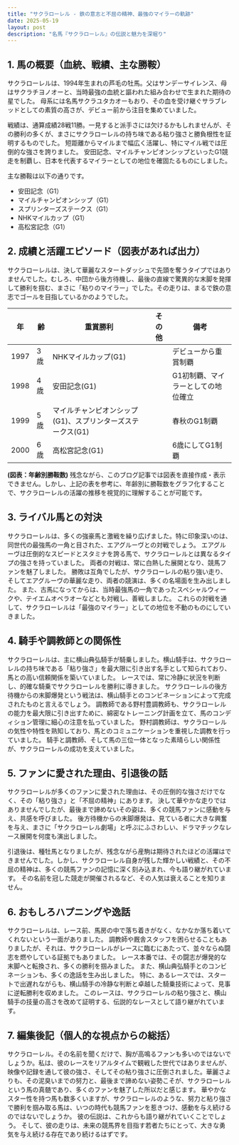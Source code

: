 ```yaml
---
title: "サクラローレル - 鉄の意志と不屈の精神、最強のマイラーの軌跡"
date: 2025-05-19
layout: post
description: "名馬『サクラローレル』の伝説と魅力を深堀り"
---
```


## 1. 馬の概要（血統、戦績、主な勝鞍）

サクラローレルは、1994年生まれの芦毛の牡馬。父はサンデーサイレンス、母はサクラチヨノオーと、当時最強の血統と謳われた組み合わせで生まれた期待の星でした。  母系には名馬サクラユタカオーもおり、その血を受け継ぐサラブレッドとしての素質の高さが、デビュー前から注目を集めていました。

戦績は、通算成績28戦11勝。一見すると派手さには欠けるかもしれませんが、その勝利の多くが、まさにサクラローレルの持ち味である粘り強さと勝負根性を証明するものでした。  短距離からマイルまで幅広く活躍し、特にマイル戦では圧倒的な強さを誇りました。  安田記念、マイルチャンピオンシップといったG1競走を制覇し、日本を代表するマイラーとしての地位を確固たるものにしました。

主な勝鞍は以下の通りです。

* 安田記念（G1）
* マイルチャンピオンシップ（G1）
* スプリンターズステークス（G1）
* NHKマイルカップ（G1）
* 高松宮記念（G1）


## 2. 成績と活躍エピソード（図表があれば出力）

サクラローレルは、決して華麗なスタートダッシュで先頭を奪うタイプではありませんでした。むしろ、中団から後方待機し、最後の直線で驚異的な末脚を発揮して勝利を掴む、まさに「粘りのマイラー」でした。その走りは、まるで鉄の意志でゴールを目指しているかのようでした。

| 年 | 齢 | 重賞勝利 | その他 | 備考 |
|---|---|---|---|---|
| 1997 | 3歳 | NHKマイルカップ(G1) |  |  デビューから重賞制覇 |
| 1998 | 4歳 | 安田記念(G1) |  |  G1初制覇、マイラーとしての地位確立 |
| 1999 | 5歳 | マイルチャンピオンシップ(G1)、スプリンターズステークス(G1) |  |  春秋のG1制覇 |
| 2000 | 6歳 | 高松宮記念(G1) |  |  6歳にしてG1制覇 |


**(図表：年齢別勝鞍数)**  残念ながら、このブログ記事では図表を直接作成・表示できません。しかし、上記の表を参考に、年齢別に勝鞍数をグラフ化することで、サクラローレルの活躍の推移を視覚的に理解することが可能です。


## 3. ライバル馬との対決

サクラローレルは、多くの強豪馬と激戦を繰り広げました。特に印象深いのは、同世代の最強馬の一角と目された、エアグルーヴとの対戦でしょう。  エアグルーヴは圧倒的なスピードとスタミナを誇る馬で、サクラローレルとは異なるタイプの強さを持っていました。  両者の対戦は、常に白熱した展開となり、競馬ファンを魅了しました。  勝敗は互角でしたが、サクラローレルの粘り強い走り、そしてエアグルーヴの華麗な走り、両者の競演は、多くの名場面を生み出しました。  また、古馬になってからは、当時最強馬の一角であったスペシャルウィークや、テイエムオペラオーなどとも対戦し、善戦しました。  これらの対戦を通して、サクラローレルは「最強のマイラー」としての地位を不動のものにしていきました。


## 4. 騎手や調教師との関係性

サクラローレルは、主に横山典弘騎手が騎乗しました。横山騎手は、サクラローレルの持ち味である「粘り強さ」を最大限に引き出す名手として知られており、馬との高い信頼関係を築いていました。  レースでは、常に冷静に状況を判断し、的確な騎乗でサクラローレルを勝利に導きました。  サクラローレルの後方待機からの末脚爆発という戦法は、横山騎手とのコンビネーションによって完成されたものと言えるでしょう。  調教師である野村豊調教師も、サクラローレルの能力を最大限に引き出すために、綿密なトレーニング計画を立て、馬のコンディション管理に細心の注意を払っていました。  野村調教師は、サクラローレルの気性や特性を熟知しており、馬とのコミュニケーションを重視した調教を行っていました。  騎手と調教師、そして馬の三位一体となった素晴らしい関係性が、サクラローレルの成功を支えていました。


## 5. ファンに愛された理由、引退後の話

サクラローレルが多くのファンに愛された理由は、その圧倒的な強さだけでなく、その「粘り強さ」と「不屈の精神」にあります。  決して華やかな走りではありませんでしたが、最後まで諦めないその姿は、多くの競馬ファンに感動を与え、共感を呼びました。  後方待機からの末脚爆発は、見ている者に大きな興奮を与え、まさに「サクラローレル劇場」と呼ぶにふさわしい、ドラマチックなレース展開を何度も演出しました。

引退後は、種牡馬となりましたが、残念ながら産駒は期待されたほどの活躍はできませんでした。しかし、サクラローレル自身が残した輝かしい戦績と、その不屈の精神は、多くの競馬ファンの記憶に深く刻み込まれ、今も語り継がれています。  その名前を冠した競走が開催されるなど、その人気は衰えることを知りません。


## 6. おもしろハプニングや逸話

サクラローレルは、レース前、馬房の中で落ち着きがなく、なかなか落ち着いてくれないという一面がありました。  調教師や厩舎スタッフを困らせることもありましたが、それは、サクラローレルがレースに臨むにあたって、並々ならぬ闘志を燃やしている証拠でもありました。  レース本番では、その闘志が爆発的な末脚へと転換され、多くの勝利を掴みました。  また、横山典弘騎手とのコンビネーションも、多くの逸話を生み出しました。  特に、あるレースでは、スタートで出遅れながらも、横山騎手の冷静な判断と卓越した騎乗技術によって、見事に逆転勝利を収めました。  このレースは、サクラローレルの粘り強さと、横山騎手の技量の高さを改めて証明する、伝説的なレースとして語り継がれています。


## 7. 編集後記（個人的な視点からの総括）

サクラローレル。その名前を聞くだけで、胸が高鳴るファンも多いのではないでしょうか。私は、彼のレースをリアルタイムで観戦した世代ではありませんが、映像や記録を通して彼の強さ、そしてその粘り強さに圧倒されました。華麗さよりも、その泥臭いまでの努力と、最後まで諦めない姿勢こそが、サクラローレルという馬の真髄であり、多くのファンを魅了した所以だと感じます。  華やかなスター性を持つ馬も数多くいますが、サクラローレルのような、努力と粘り強さで勝利を掴み取る馬は、いつの時代も競馬ファンを惹きつけ、感動を与え続けるのではないでしょうか。  彼の伝説は、これからも語り継がれていくことでしょう。  そして、彼の走りは、未来の競馬界を目指す若者たちにとって、大きな勇気を与え続ける存在であり続けるはずです。
